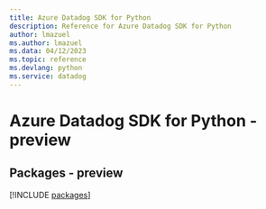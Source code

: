 ```yaml
---
title: Azure Datadog SDK for Python
description: Reference for Azure Datadog SDK for Python
author: lmazuel
ms.author: lmazuel
ms.data: 04/12/2023
ms.topic: reference
ms.devlang: python
ms.service: datadog
---
```

# Azure Datadog SDK for Python - preview
## Packages - preview
[!INCLUDE [packages](datadog-index.md)]